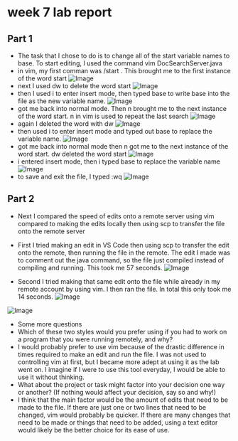 # week 7 lab report


## Part 1
* The task that I chose to do is to change all of the start variable names to base. To start editing, I used the command vim DocSearchServer.java
* in vim, my first comman was /start <Enter>. This brought me to the first instance of the word start 
 ![Image](l7sc1.png)
* next I used dw to delete the word start
 ![Image](l7sc2.png)
* then I used i to enter insert mode, then typed base to write base into the file as the new variable name.
 ![Image](l7sc3.png)
* <Escape> got me back into normal mode. Then n brought me to the next instance of the word start. n in vim is used to repeat the last search
![Image](l7sc4.png)
* again I deleted the word with dw
 ![Image](l7sc5.png)
* then used i to enter insert mode and typed out base to replace the variable name.
 ![Image](l7sc6.png)
* <Escape> got me back into normal mode then n got me to the next instance of the word start. dw deleted the word start
![Image](l7sc7.png)
* i entered insert mode, then i typed base to replace the variable name
 ![Image](l7sc8.png)
* to save and exit the file, I typed :wq <Enter>
![Image](l7sc9.png)
  
## Part 2
  * Next I compared the speed of edits onto a remote server using vim compared to making the edits locally then using scp to transfer the file onto the remote server 
  
  * First I tried making an edit in VS Code then using scp to transfer the edit onto the remote, then running the file in the remote.  The edit I made was to comment out the java command, so the file just compiled instead of compiling and running. This took me 57 seconds.
  ![Image](w7sc21.png)
  
  * Second I tried making that same edit onto the file while already in my remote account by using vim. I then ran the file. In total this only took me 14 seconds. 
  ![Image](w7sc22.png)
  
  ![Image](w7sc23.png)
  
  * Some more questions
  * Which of these two styles would you prefer using if you had to work on a program that you were running remotely, and why?
* I would probably prefer to use vim because of the drastic difference in times required to make an edit and run the file. I was not used to controlling vim at first, but I became more adept at using it as the lab went on. I imagine if I were to use this tool everyday, I would be able to use it without thinking. 
* What about the project or task might factor into your decision one way or another? (If nothing would affect your decision, say so and why!)
* I think that the main factor would be the amount of edits that need to be made to the file. If there are just one or two lines that need to be changed, vim would probably be quicker. If there are many changes that need to be made or things that need to be added, using a text editor would likely be the better choice for its ease of use. 

